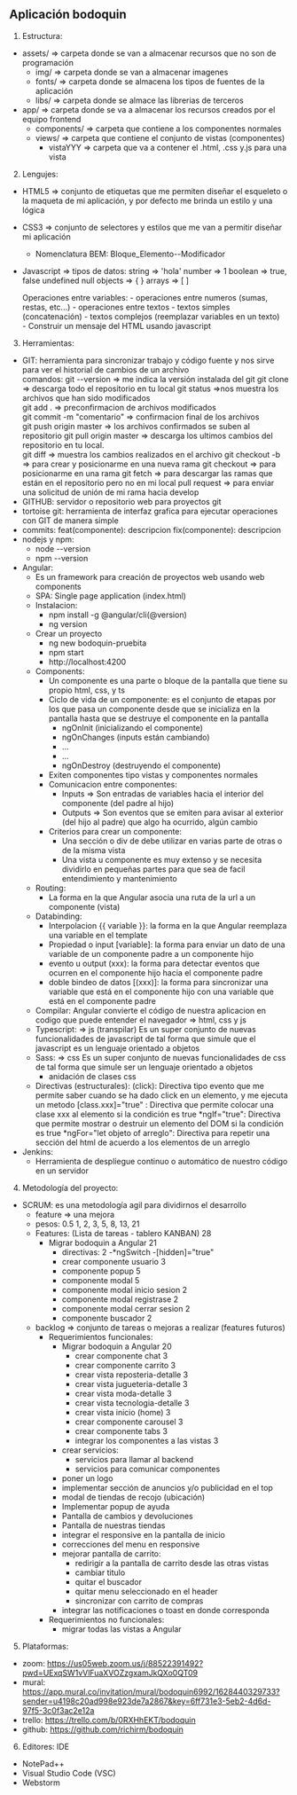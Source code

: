 Aplicación bodoquin
-------------------

1. Estructura:
  - assets/ => carpeta donde se van a almacenar recursos que no son de programación
    - img/ => carpeta donde se van a almacenar imagenes
    - fonts/ => carpeta donde se almacena los tipos de fuentes de la aplicación
    - libs/ => carpeta donde se almace las librerias de terceros
  - app/ => carpeta donde se va a almacenar los recursos creados por el equipo frontend
    - components/ => carpeta que contiene a los componentes normales
    - views/ => carpeta que contiene el conjunto de vistas (componentes)
      - vistaYYY => carpeta que va a contener el .html, .css y.js para una vista
    
    
2. Lengujes:
  - HTML5 => conjunto de etiquetas que me permiten diseñar el esqueleto o la maqueta de mi aplicación, y por defecto me brinda un estilo y una lógica
  - CSS3 => conjunto de selectores y estilos que me van a permitir diseñar mi aplicación 
    - Nomenclatura BEM: Bloque_Elemento--Modificador
  - Javascript => 
      tipos de datos:
        string => 'hola'
        number => 1
        boolean => true, false
        undefined
        null
        objects => { }
        arrays => [ ]
        
      Operaciones entre variables:
        - operaciones entre numeros (sumas, restas, etc...)
        - operaciones entre textos
          - textos simples (concatenación)
          - textos complejos (reemplazar variables en un texto)  
          - Construir un mensaje del HTML usando javascript        
        
3. Herramientas:
  - GIT: herramienta para sincronizar trabajo y código fuente y nos sirve para ver el historial de cambios de un archivo  
      comandos:
        git --version => me indica la versión instalada del git
        git clone <url>  => descarga todo el repositorio en tu local
        git status =>nos muestra los archivos que han sido modificados        
        git add .      => preconfirmacion de archivos modificados  
        git commit -m "comentario"   => confirmacion final de los archivos     
        git push origin master       => los archivos confirmados se suben al repositorio 
        git pull origin master     => descarga los ultimos cambios del repositorio en tu local.   
        git diff <nombre-archivo> => muestra los cambios realizados en el archivo
        git checkout -b <nombre-rama> => para crear y posicionarme en una nueva rama
        git checkout <nombre-rama> => para posicionarme en una rama
        git fetch => para descargar las ramas que están en el repositorio pero no en mi local
        pull request => para enviar una solicitud de unión de mi rama hacia develop
  - GITHUB: servidor o repositorio web para proyectos git
  - tortoise git: herramienta de interfaz grafica para ejecutar operaciones con GIT de manera simple
  - commits:
      feat(componente): descripcion
      fix(componente): descripcion
  - nodejs y npm:
    - node --version
    - npm --version
  - Angular:
    - Es un framework para creación de proyectos web usando web components
    - SPA: Single page application (index.html)
    - Instalacion:
      - npm install -g @angular/cli(@version)
      - ng version
    - Crear un proyecto
      - ng new bodoquin-pruebita
      - npm start
      - http://localhost:4200
    - Components:
      - Un componente es una parte o bloque de la pantalla que tiene su propio html, css, y ts
      - Ciclo de vida de un componente: es el conjunto de etapas por los que pasa un componente
        desde que se inicializa en la pantalla hasta que se destruye el componente en la pantalla
        - ngOnInit (inicializando el componente)
        - ngOnChanges (inputs están cambiando)
        - ...
        - ...
        - ngOnDestroy (destruyendo el componente)
      - Exiten componentes tipo vistas y componentes normales
      - Comunicacion entre componentes:
        - Inputs => Son entradas de variables hacia el interior del componente (del padre al hijo)
        - Outputs => Son eventos que se emiten para avisar al exterior (del hijo al padre) que algo ha ocurrido, algún cambio
      - Criterios para crear un componente:
        - Una sección o div de debe utilizar en varias parte de otras o de la misma vista
        - Una vista u componente es muy extenso y se necesita dividirlo en pequeñas partes para que sea de facil entendimiento y mantenimiento
    - Routing:
      - La forma en la que Angular asocia una ruta de la url a un componente (vista)
    - Databinding:
      - Interpolacion {{ variable }}: la forma en la que Angular reemplaza una variable en el template
      - Propiedad o input [variable]: la forma para enviar un dato de una variable de un componente padre a un componente hijo
      - evento u output (xxx): la forma para detectar eventos que ocurren en el componente hijo hacia el componente padre 
      - doble bindeo de datos [(xxx)]: la forma para sincronizar una variable que está en el componente hijo con una variable que está en el componente padre
    - Compilar:
      Angular convierte el código de nuestra aplicacion en codigo que puede entender el
      navegador => html, css y js
    - Typescript: => js (transpilar)
      Es un super conjunto de nuevas funcionalidades de javascript de tal forma que 
      simule que el javascript es un lenguaje orientado a objetos    
    - Sass: => css
      Es un super conjunto de nuevas funcionalidades de css de tal forma que simule 
      ser un lenguaje orientado a objetos
      - anidación de clases css
    - Directivas (estructurales):
      (click): Directiva tipo evento que me permite saber cuando se ha dado click en un elemento, y me ejecuta un metodo
      [class.xxx]="true" : Directiva que permite colocar una clase xxx al elemento si la condición es true
      *ngIf="true": Directiva que permite mostrar o destruir un elemento del DOM si la condición es true
      *ngFor="let objeto of arreglo": Directiva para repetir una sección del html de acuerdo a los elementos de un arreglo
  - Jenkins:
    - Herramienta de despliegue continuo o automático de nuestro código en un servidor 
    
4. Metodología del proyecto:
  - SCRUM: es una metodología agil para dividirnos el desarrollo
    - feature => una mejora 
    - pesos: 0.5 1, 2, 3, 5, 8, 13, 21
    - Features: (Lista de tareas - tablero KANBAN) 28
      - Migrar bodoquin a Angular 21
        - directivas: 2
            -*ngSwitch
            -[hidden]="true"  
        - crear componente usuario 3        
        - componente popup 5
        - componente modal 5
        - componente modal inicio sesion 2
        - componente modal registrase 2
        - componente modal cerrar sesion 2
        - componente buscador 2
    - backlog => conjunto de tareas o mejoras a realizar (features futuros)      
      - Requerimientos funcionales:
        - Migrar bodoquin a Angular 20
          - crear componente chat 3
          - crear componente carrito 3
          - crear vista reposteria-detalle 3
          - crear vista jugueteria-detalle 3
          - crear vista moda-detalle 3
          - crear vista tecnologia-detalle 3       
          - crear vista inicio (home) 3   
          - crear componente carousel 3
          - crear componente tabs 3
          - integrar los componentes a las vistas 3
        - crear servicios:
          - servicios para llamar al backend
          - servicios para comunicar componentes
        - poner un logo
        - implementar sección de anuncios y/o publicidad en el top
        - modal de tiendas de recojo (ubicación)
        - Implementar popup de ayuda
        - Pantalla de cambios y devoluciones
        - Pantalla de nuestras tiendas
        - integrar el responsive en la pantalla de inicio
        - correcciones del menu en responsive
        - mejorar pantalla de carrito:
          - redirigir a la pantalla de carrito desde las otras vistas
          - cambiar titulo
          - quitar el buscador
          - quitar menu seleccionado en el header
          - sincronizar con carrito de compras
        - integrar las notificaciones o toast en donde corresponda
      - Requerimientos no funcionales:   
        - migrar todas las vistas a Angular
      
5. Plataformas:
  - zoom: https://us05web.zoom.us/j/88522391492?pwd=UExqSW1vVlFuaXVOZzgxamJkQXo0QT09
  - mural: https://app.mural.co/invitation/mural/bodoquin6992/1628440329733?sender=u4198c20ad998e923de7a2867&key=6ff731e3-5eb2-4d6d-97f5-3c0f3ac2e12a
  - trello: https://trello.com/b/0RXHhEKT/bodoquin
  - github: https://github.com/richirm/bodoquin
  
6. Editores: IDE
  - NotePad++
  - Visual Studio Code (VSC)
  - Webstorm
    
    
        
   
  